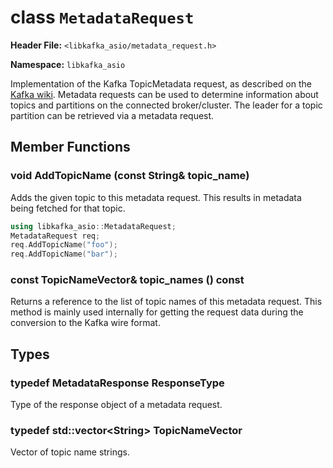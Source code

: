 
class `MetadataRequest`
=======================

**Header File:** `<libkafka_asio/metadata_request.h>`

**Namespace:** `libkafka_asio`

Implementation of the Kafka TopicMetadata request, as described on the 
[Kafka wiki](https://cwiki.apache.org/confluence/display/KAFKA/A+Guide+To+The+Kafka+Protocol#AGuideToTheKafkaProtocol-TopicMetadataRequest).
Metadata requests can be used to determine information about topics and 
partitions on the connected broker/cluster.
The leader for a topic partition can be retrieved via a metadata request.

Member Functions
----------------

### void **AddTopicName** \(const String& topic_name\)

Adds the given topic to this metadata request. This results in metadata being
fetched for that topic.

```cpp
using libkafka_asio::MetadataRequest;
MetadataRequest req;
req.AddTopicName("foo");
req.AddTopicName("bar");
```

### const TopicNameVector& **topic_names** \(\) const

Returns a reference to the list of topic names of this metadata request. This
method is mainly used internally for getting the request data during the
conversion to the Kafka wire format.

Types
-----

### typedef MetadataResponse **ResponseType**
Type of the response object of a metadata request.

### typedef std::vector<String\> **TopicNameVector**
Vector of topic name strings.
   